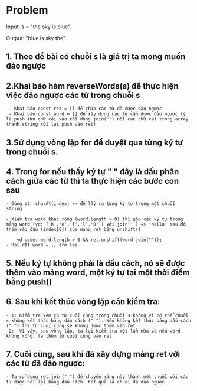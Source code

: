 # Problem

Input: s = "the sky is blue".

Output: "blue is sky the"

## 1. Theo đề bài có chuỗi s là giá trị ta mong muốn đảo ngược

## 2.Khai báo hàm reverseWords(s) để thực hiện việc đảo ngược các từ trong chuỗi s

     - Khai báo const ret = [] để chứa các từ đã được đảo ngươc
     - Khai báo const word = [] để xây dựng các từ cần được đảo ngược (ý là push từn chữ cái vào rồi dùng join("") nối các chữ cái trong array thành string rồi lại push vào ret)

## 3.Sử dụng vòng lặp for để duyệt qua từng ký tự trong chuỗi s.

## 4. Trong for nếu thấy ký tự " " đây là dấu phân cách giữa các từ thì ta thực hiện các bước con sau

    - Dùng str.charAt(index) => để lấy ra từng ký tự trong một chuỗi string
    
    - Kiểm tra word khác rỗng (word.length > 0) thì gộp các ký tự trong mảng word (vd: ['h','e','l','l','0']) với join('') => 'hello' sau đó thêm vào đầu (index[0]) của mảng ret bằng unshift()

        vd code: word.length > 0 && ret.unshift(word.join(""));
    - Rồi đặt word = [] trở lại

## 5. Nếu ký tự không phải là dấu cách, nó sẽ được thêm vào mảng word, một ký tự tại một thời điểm bằng push()

## 6. Sau khi kết thúc vòng lặp cần kiểm tra: 
    - 1: Kiểm tra xem có từ cuối cùng trong chuỗi s không vì có thể chuỗi s không kết thúc bằng dấu cách (" "). Nếu không kết thúc bằng dấu cách (" ") thì từ cuối cùng sẽ không được thêm vào ret
    -2:  Vì vậy, sau vòng lặp, ta lại kiểm tra một lần nữa và nếu word không rỗng, ta thêm từ cuối cùng vào ret.

 ## 7. Cuối cùng, sau khi đã xây dựng mảng ret với các từ đã đảo ngược:
    - Ta sử dụng ret.join(" ") để chuyển mảng này thành một chuỗi với các từ được nối lại bằng dấu cách. Kết quả là chuỗi đã đảo ngược.